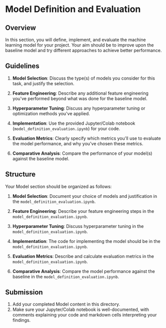 # Model Definition and Evaluation

## Overview

In this section, you will define, implement, and evaluate the machine learning model for your project. Your aim should be to improve upon the baseline model and try different approaches to achieve better performance.

## Guidelines

1. **Model Selection**: Discuss the type(s) of models you consider for this task, and justify the selection.

2. **Feature Engineering**: Describe any additional feature engineering you've performed beyond what was done for the baseline model.

3. **Hyperparameter Tuning**: Discuss any hyperparameter tuning or optimization methods you've applied.

4. **Implementation**: Use the provided Jupyter/Colab notebook (`model_definition_evaluation.ipynb`) for your code.

5. **Evaluation Metrics**: Clearly specify which metrics you'll use to evaluate the model performance, and why you've chosen these metrics.

6. **Comparative Analysis**: Compare the performance of your model(s) against the baseline model.

## Structure

Your Model section should be organized as follows:

1. **Model Selection**: Document your choice of models and justification in the `model_definition_evaluation.ipynb`.

2. **Feature Engineering**: Describe your feature engineering steps in the `model_definition_evaluation.ipynb`.

3. **Hyperparameter Tuning**: Discuss hyperparameter tuning in the `model_definition_evaluation.ipynb`.

4. **Implementation**: The code for implementing the model should be in the `model_definition_evaluation.ipynb`.

5. **Evaluation Metrics**: Describe and calculate evaluation metrics in the `model_definition_evaluation.ipynb`.

6. **Comparative Analysis**: Compare the model performance against the baseline in the `model_definition_evaluation.ipynb`.

## Submission

1. Add your completed Model content in this directory.
2. Make sure your Jupyter/Colab notebook is well-documented, with comments explaining your code and markdown cells interpreting your findings.
